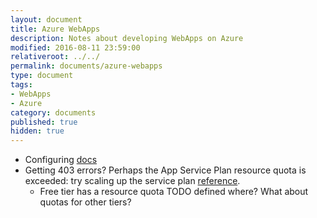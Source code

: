 ```yaml
---
layout: document
title: Azure WebApps
description: Notes about developing WebApps on Azure
modified: 2016-08-11 23:59:00
relativeroot: ../../
permalink: documents/azure-webapps
type: document
tags:
- WebApps
- Azure
category: documents
published: true
hidden: true
---
```


- Configuring [docs](https://azure.microsoft.com/en-us/documentation/articles/web-sites-configure/)
- Getting 403 errors? Perhaps the App Service Plan resource quota is exceeded: try scaling up the service plan [reference](https://blogs.msdn.microsoft.com/waws/2016/01/05/azure-web-apps-error-403-this-web-app-is-stopped/).
  - Free tier has a resource quota TODO defined where? What about quotas for other tiers?

